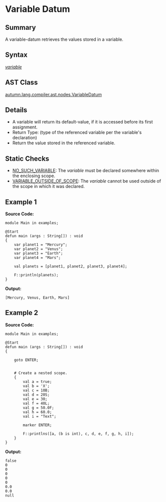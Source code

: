 # Variable Datum

## Summary

A variable-datum retrieves the values stored in a variable.

## Syntax

<div class="syntax">
<i><a href="Variable.md">variable</a></i><br>
</div>

## AST Class

[autumn.lang.compiler.ast.nodes.VariableDatum](https://www.mackenziehigh.com/autumn/javadoc/autumn/lang/compiler/ast/nodes/VariableDatum.html)

## Details

+ A variable will return its default-value, if it is accessed before its first assignment.
+ Return Type: (type of the referenced variable per the variable's declaration)
+ Return the value stored in the referenced variable.

## Static Checks

+ [NO_SUCH_VARIABLE](https://www.mackenziehigh.com/autumn/javadoc/autumn/lang/compiler/errors/ErrorCode.html#NO_SUCH_VARIABLE): The <i>variable</i> must be declared somewhere within the enclosing scope.
+ [VARIABLE_OUTSIDE_OF_SCOPE](https://www.mackenziehigh.com/autumn/javadoc/autumn/lang/compiler/errors/ErrorCode.html#VARIABLE_OUTSIDE_OF_SCOPE): The <i>variable</i> cannot be used outside of the scope in which it was declared.

## Example 1

**Source Code:**

```plain
module Main in examples;

@Start
defun main (args : String[]) : void
{
    var planet1 = "Mercury";
    var planet2 = "Venus";
    var planet3 = "Earth";
    var planet4 = "Mars";

    val planets = [planet1, planet2, planet3, planet4];

    F::println(planets);
}
```

**Output:**

```plain
[Mercury, Venus, Earth, Mars]
```

## Example 2

**Source Code:**

```plain
module Main in examples;

@Start
defun main (args : String[]) : void
{

    goto ENTER;


    # Create a nested scope.
    {
        val a = true;
        val b = 'X';
        val c = 10B;
        val d = 20S;
        val e = 30;
        val f = 40L;
        val g = 50.0F;
        val h = 60.0;
        val i = "Text";

        marker ENTER;

        F::printlns([a, (b is int), c, d, e, f, g, h, i]);
    }
}
```

**Output:**

```plain
false
0
0
0
0
0
0.0
0.0
null
```

